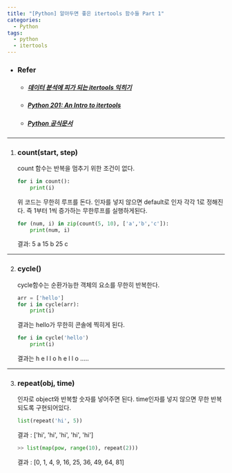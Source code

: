 ```yaml
---
title: "[Python] 알아두면 좋은 itertools 함수들 Part 1"
categories:
  - Python
tags:
  - python
  - itertools
---
```


- ### Refer
     - ##### [데이터 분석에 피가 되는 itertools 익히기](https://hamait.tistory.com/803)

     - ##### [Python 201: An Intro to itertools](https://www.blog.pythonlibrary.org/2016/04/20/python-201-an-intro-to-itertools/)

     - ##### [Python 공식문서](https://docs.python.org/3/library/itertools.html)

---

1. ### count(start, step)
    count 함수는 반복을 멈추기 위한 조건이 없다. 

    ```python
    for i in count():
        print(i)
    ```
    위 코드는 무한히 루프를 돈다. 인자를 넣지 않으면 default로 인자 각각 1로 정해진다. 즉 1부터 1씩 증가하는 무한루프를 실행하게된다.
    ```python
    for (num, i) in zip(count(5, 10), ['a','b','c']):
        print(num, i)
    ```
    결과: 5 a 15 b 25 c 

---

2. ### cycle()
    cycle함수는 순환가능한 객체의 요소를 무한히 반복한다.
    ```python
    arr = ['hello']
    for i in cycle(arr):
        print(i)
    ```
    결과는 hello가 무한히 콘솔에 찍히게 된다.

    ```python
    for i in cycle('hello')
        print(i)
    ```
    결과는 h e l l o h e l l o .....

----

3. ### repeat(obj, time)
    인자로 object와 반복할 숫자를 넣어주면 된다. time인자를 넣지 않으면 무한 반복되도록 구현되어있다.
    ```python
    list(repeat('hi', 5))
    ```
    결과 : ['hi', 'hi', 'hi', 'hi', 'hi']

    ```python
    >> list(map(pow, range(10), repeat(2)))
    ```
    결과 : [0, 1, 4, 9, 16, 25, 36, 49, 64, 81]
